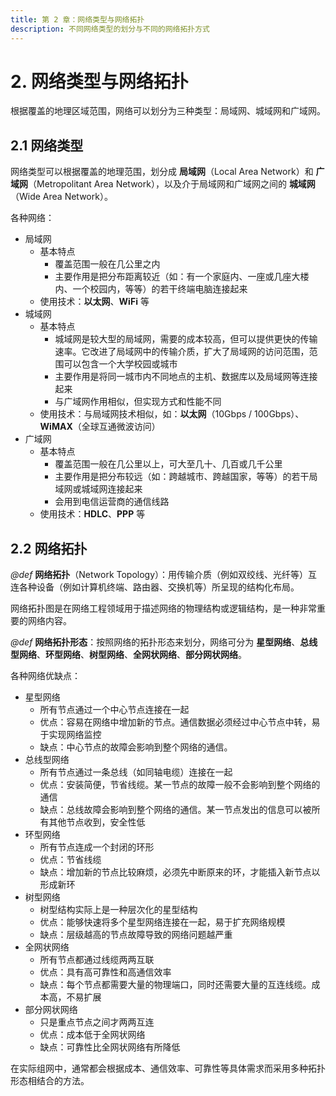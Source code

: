 ```yaml
---
title: 第 2 章：网络类型与网络拓扑
description: 不同网络类型的划分与不同的网络拓扑方式
---
```


# 2. 网络类型与网络拓扑

根据覆盖的地理区域范围，网络可以划分为三种类型：局域网、城域网和广域网。

## 2.1 网络类型

网络类型可以根据覆盖的地理范围，划分成 **局域网**（Local Area Network）和 **广域网**（Metropolitant Area Network），以及介于局域网和广域网之间的 **城域网**（Wide Area Network）。

各种网络：
- 局域网
    - 基本特点
        - 覆盖范围一般在几公里之内
        - 主要作用是把分布距离较近（如：有一个家庭内、一座或几座大楼内、一个校园内，等等）的若干终端电脑连接起来
    - 使用技术：**以太网**、**WiFi** 等
- 城域网
    - 基本特点
        - 城域网是较大型的局域网，需要的成本较高，但可以提供更快的传输速率。它改进了局域网中的传输介质，扩大了局域网的访问范围，范围可以包含一个大学校园或城市
        - 主要作用是将同一城市内不同地点的主机、数据库以及局域网等连接起来
        - 与广域网作用相似，但实现方式和性能不同
    - 使用技术：与局域网技术相似，如：**以太网**（10Gbps / 100Gbps）、**WiMAX**（全球互通微波访问）
- 广域网
    - 基本特点
        - 覆盖范围一般在几公里以上，可大至几十、几百或几千公里
        - 主要作用是把分布较远（如：跨越城市、跨越国家，等等）的若干局域网或城域网连接起来
        - 会用到电信运营商的通信线路
    - 使用技术：**HDLC**、**PPP** 等

## 2.2 网络拓扑

*@def* **网络拓扑**（Network Topology）：用传输介质（例如双绞线、光纤等）互连各种设备（例如计算机终端、路由器、交换机等）所呈现的结构化布局。

网络拓扑图是在网络工程领域用于描述网络的物理结构或逻辑结构，是一种非常重要的网络内容。

*@def* **网络拓扑形态**：按照网络的拓扑形态来划分，网络可分为 **星型网络**、**总线型网络**、**环型网络**、**树型网络**、**全网状网络**、**部分网状网络**。

各种网络优缺点：
- 星型网络
    - 所有节点通过一个中心节点连接在一起
    - 优点：容易在网络中增加新的节点。通信数据必须经过中心节点中转，易于实现网络监控
    - 缺点：中心节点的故障会影响到整个网络的通信。
- 总线型网络
    - 所有节点通过一条总线（如同轴电缆）连接在一起
    - 优点：安装简便，节省线缆。某一节点的故障一般不会影响到整个网络的通信
    - 缺点：总线故障会影响到整个网络的通信。某一节点发出的信息可以被所有其他节点收到，安全性低
- 环型网络
    - 所有节点连成一个封闭的环形
    - 优点：节省线缆
    - 缺点：增加新的节点比较麻烦，必须先中断原来的环，才能插入新节点以形成新环
- 树型网络
    - 树型结构实际上是一种层次化的星型结构
    - 优点：能够快速将多个星型网络连接在一起，易于扩充网络规模
    - 缺点：层级越高的节点故障导致的网络问题越严重
- 全网状网络
    - 所有节点都通过线缆两两互联
    - 优点：具有高可靠性和高通信效率
    - 缺点：每个节点都需要大量的物理端口，同时还需要大量的互连线缆。成本高，不易扩展
- 部分网状网络
    - 只是重点节点之间才两两互连
    - 优点：成本低于全网状网络
    - 缺点：可靠性比全网状网络有所降低

在实际组网中，通常都会根据成本、通信效率、可靠性等具体需求而采用多种拓扑形态相结合的方法。
